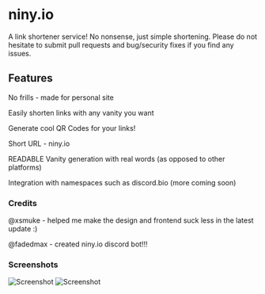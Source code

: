 # niny.io

A link shortener service! No nonsense, just simple shortening. Please do not hesitate to submit pull requests and bug/security fixes if you find any issues.

## Features

No frills - made for personal site

Easily shorten links with any vanity you want

Generate cool QR Codes for your links!

Short URL - niny.io

READABLE Vanity generation with real words (as opposed to other platforms)

Integration with namespaces such as discord.bio (more coming soon)

### Credits

@xsmuke - helped me make the design and frontend suck less in the latest update :)

@fadedmax - created niny.io discord bot!!!

### Screenshots

![Screenshot](https://cdn.glitch.com/a7e04da2-2c33-4944-b6a3-cd536c6424d9%2Febc21d03-26ea-44fe-95c3-1fe4d97fe6ad.image.png?v=1601320982637)
![Screenshot](https://media.discordapp.net/attachments/616250814490738701/760221172918124584/unknown.png?width=461&height=628)

